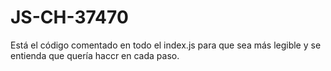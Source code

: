 # JS-CH-37470
Está el código comentado en todo el index.js para que sea más legible y se entienda que quería haccr en cada paso.